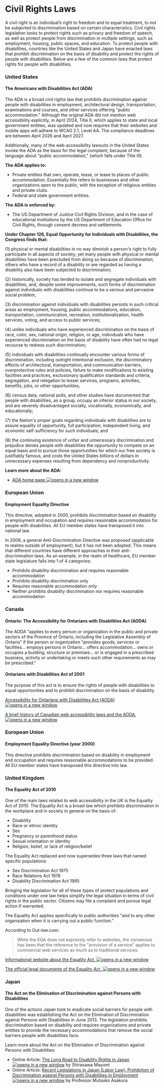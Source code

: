 # Civil Rights Laws

A civil right is an individual’s right to freedom and to equal treatment, to not be subjected to discrimination based on certain characteristics. Civil rights legislation looks to protect rights such as privacy and freedom of speech, as well as protect people from discrimination in multiple settings, such as employment, housing, public spaces, and education. To protect people with disabilities, countries like the United States and Japan have enacted laws that prohibit discrimination on the basis of disability and protect the rights of people with disabilities. Below are a few of the common laws that protect rights for people with disabilities.

### United States

#### The Americans with Disabilities Act (ADA)

The ADA is a broad civil rights law that prohibits discrimination against people with disabilities in employment, architectural design, transportation, examinations and courses, and other services offering "public accommodation." Although the original ADA did not mention web accessibility explicitly, in April 2024, Title II, which applies to state and local government entities, was updated and now requires that their websites and mobile apps will adhere to WCAG 2.1, Level AA. The compliance deadlines are between April 2026 and April 2027.

Additionally, many of the web accessibility lawsuits in the United States invoke the ADA as the basis for the legal complaint, because of the language about "public accommodation," (which falls under Title III).

**The ADA applies to:**&#x20;

* Private entities that own, operate, lease, or lease to places of public accommodation. Essentially this refers to businesses and other organizations open to the public, with the exception of religious entities and private clubs.
* Federal and state government entities.

**The ADA is enforced by:**

* The US Department of Justice Civil Rights Division, and in the case of educational institutions by the US Department of Education Office for Civil Rights, through consent decrees and settlements.

**Under Chapter 126, Equal Opportunity for Individuals with Disabilities, the Congress finds that:**

(1) physical or mental disabilities in no way diminish a person's right to fully participate in all aspects of society, yet many people with physical or mental disabilities have been precluded from doing so because of discrimination; others who have a record of a disability or are regarded as having a disability also have been subjected to discrimination;&#x20;

(2) historically, society has tended to isolate and segregate individuals with disabilities, and, despite some improvements, such forms of discrimination against individuals with disabilities continue to be a serious and pervasive social problem;&#x20;

(3) discrimination against individuals with disabilities persists in such critical areas as employment, housing, public accommodations, education, transportation, communication, recreation, institutionalization, health services, voting, and access to public services;&#x20;

(4) unlike individuals who have experienced discrimination on the basis of race, color, sex, national origin, religion, or age, individuals who have experienced discrimination on the basis of disability have often had no legal recourse to redress such discrimination;&#x20;

(5) individuals with disabilities continually encounter various forms of discrimination, including outright intentional exclusion, the discriminatory effects of architectural, transportation, and communication barriers, overprotective rules and policies, failure to make modifications to existing facilities and practices, exclusionary qualification standards and criteria, segregation, and relegation to lesser services, programs, activities, benefits, jobs, or other opportunities;&#x20;

(6) census data, national polls, and other studies have documented that people with disabilities, as a group, occupy an inferior status in our society, and are severely disadvantaged socially, vocationally, economically, and educationally;&#x20;

(7) the Nation's proper goals regarding individuals with disabilities are to assure equality of opportunity, full participation, independent living, and economic self-sufficiency for such individuals; and

(8) the continuing existence of unfair and unnecessary discrimination and prejudice denies people with disabilities the opportunity to compete on an equal basis and to pursue those opportunities for which our free society is justifiably famous, and costs the United States billions of dollars in unnecessary expenses resulting from dependency and nonproductivity.&#x20;

**Learn more about the ADA:**

* [ADA home page ![opens in a new window](https://dequeuniversity.com/assets/images/template/courses2014/new-window.png)](http://www.ada.gov/)

### European Union

#### Employment Equality Directive

This directive, adopted in 2000, prohibits discrimination based on disability in employment and occupation and requires reasonable accommodation for people with disabilities. All EU member states have transposed it into national law.

In 2008, a general Anti-Discrimination Directive was proposed (applicable to realms outside of employment), but it has not been adopted. This means that different countries have different approaches in their anti-discrimination laws. As an example, in the realm of healthcare, EU member state legislature falls into 1 of 4 categories:

* Prohibits disability discrimination and requires reasonable accommodation
* Prohibits disability discrimination only
* Requires reasonable accommodation only
* Neither prohibits disability discrimination nor requires reasonable accommodation

### Canada

#### Ontario: The Accessibility for Ontarians with Disabilities Act (AODA) <a href="#id32_ontario_aoda" id="id32_ontario_aoda"></a>

The AODA "applies to every person or organization in the public and private sectors of the Province of Ontario, including the Legislative Assembly of Ontario" if the person or organization "provides goods, services or facilities... employs persons in Ontario... offers accommodation... owns or occupies a building, structure or premises... or is engaged in a prescribed business, activity or undertaking or meets such other requirements as may be prescribed."

#### Ontarians with Disabilities Act of 2001

The purpose of this act is to ensure the rights of people with disabilities to equal opportunities and to prohibit discrimination on the basis of disability.

[Accessibility for Ontarians with Disabilities Act (AODA) ![opens in a new window](https://dequeuniversity.com/assets/images/template/courses2014/new-window.png)](http://www.e-laws.gov.on.ca/html/statutes/english/elaws_statutes_05a11_e.htm)

[A brief history of Canadian web accessibility laws and the AODA. ![opens in a new window](https://dequeuniversity.com/assets/images/template/courses2014/new-window.png)](http://www.itbusiness.ca/news/ontario-legal-deadlines-are-nearing-for-accessible-communications-are-your-documents-ready/53460)

### European Union

#### Employment Equality Directive (year 2000)

This directive prohibits discrimination based on disability in employment and occupation and requires reasonable accommodations to be provided. All EU member states have transposed this directive into law.

### United Kingdom

#### The Equality Act of 2010

One of the main laws related to web accessibility in the UK is the Equality Act of 2010. The Equality Act is a broad law which prohibits discrimination in the workplace and in society in general on the basis of:

* Disability
* Race or ethnic identity
* Sex
* Pregnancy or parenthood status
* Sexual orientation or identity
* Religion, belief, or lack of religion/belief

The Equality Act replaced and now supersedes three laws that named specific populations:

* Sex Discrimination Act 1975&#x20;
* Race Relations Act 1976&#x20;
* Disability Discrimination Act 1995

Bringing the legislation for all of these types of protect populations and conditions under one law helps simplify the legal situation in terms of civil rights in the public sector. Citizens may file a complaint and pursue legal action if warranted.

The Equality Act applies specifically to public authorities "and to any other organisation when it is carrying out a public function."

According to Out-law.com:

> While the EQA does not expressly refer to websites, the consensus has been that the reference to the "provision of a service" applies to commercial web services as much as to traditional services.

[Informational website about the Equality Act. ![opens in a new window](https://dequeuniversity.com/assets/images/template/courses2014/new-window.png)](https://www.gov.uk/equality-act-2010-guidance)

[The official legal documents of the Equality Act. ![opens in a new window](https://dequeuniversity.com/assets/images/template/courses2014/new-window.png)](http://www.legislation.gov.uk/ukpga/2010/15/contents)

### Japan

#### The Act on the Elimination of Discrimination against Persons with Disabilities

One of the actions Japan took to eradicate social barriers for people with disabilities was establishing the Act on the Elimination of Discrimination against Persons with Disabilities in June 2013. The legislation prohibits discrimination based on disability and requires organizations and private entities to provide the necessary accommodations that remove the social barriers people with disabilities face.

Learn more about the Act on the Elimination of Discrimination against Persons with Disabilities:

* Online Article: [The Long Road to Disability Rights in Japan ![opens in a new window](https://dequeuniversity.com/assets/images/template/courses2014/new-window.png)](http://www.nippon.com/en/currents/d00133/) by Shirasawa Mayumi
* Online Article: [Recent Legislations in Japan (Labor Law): Prohibition of Discrimination against Persons with Disabilities in Employment ![opens in a new window](https://dequeuniversity.com/assets/images/template/courses2014/new-window.png)](http://www.waseda.jp/hiken/en/jalaw_inf/topics2014/legislation/001asakura.html) by Professor Mutsuko Asakura
